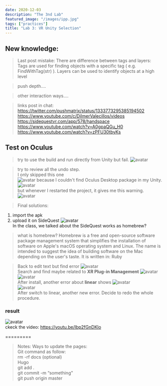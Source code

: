 ```yaml
---
date: 2020-12-03
description: "The 3nd Lab"
featured_image: "/images/ipp.jpg"
tags: ["practices"]
title: "Lab 3: VR Unity Selection"
---
```


## New knowledge:
>Last post mistake: There are difference between tags and layers:  
Tags are used for finding objects with a specific tag ( e.g. FindWithTag(str) ). Layers can be used to identify objects at a high level

>push depth....

>other interaction ways....

>links post in chat:  
<https://twitter.com/pushmatrix/status/1333773295385194502>  
<https://www.youtube.com/c/DilmerValecillos/videos>  
<https://sidequestvr.com/app/578/handspace>   
<https://www.youtube.com/watch?v=A0gpaQGu_H0>  
<https://www.youtube.com/watch?v=zPFU30tbyKs>  

## Test on Oculus
>try to use the build and run directly from Unity but fail.
![avatar](/images/P3/nofind.png)

>try to review all the undo step.   
I only skipped this one   
![avatar](/images/P3/desk1.png)
because I couldn't find Oculus Desktop package in my Unity.  
![avatar](/images/P3/desk2.png)  
but whenever I restarted the project, it gives me this warning.
![avatar](/images/P3/desk3.png)  

>Final solutions:
1. import the apk
2. upload it on SideQuest
![avatar](/images/P3/homebrew.png)  
In the class, we talked about the SideQuest works as homebrew?
>what is homebrew?
Homebrew is a free and open-source software package management system that simplifies the installation of software on Apple's macOS operating system and Linux. The name is intended to suggest the idea of building software on the Mac depending on the user's taste. It is written in: Ruby


>Back to edit text but find error
![avatar](/images/P3/error.png)   
Search and find maybe related to **XR Plug-in Management**
![avatar](/images/P3/error-xrsupport.png)  
![avatar](/images/P3/error-xrsupport2.png)  
After install, another error about **linear** shows
![avatar](/images/P3/error-linear.png)   
![avatar](/images/P3/error-linear2.png)   
After switch to linear, another new error. Decide to redo the whole procedure.   

### result
![avatar](/images/P3/result.png)   
ckeck the video: 
<https://youtu.be/Ibp2fGnDKlo>

=========

>Notes: 
Ways to update the pages:  
Git command as follow:  
rm -rf docs (optional)  
Hugo  
git add .  
git commit -m “something"  
git push origin master  
